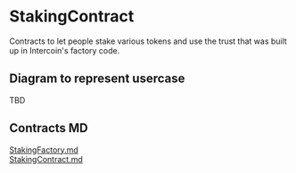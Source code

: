 # StakingContract
Contracts to let people stake various tokens and use the trust that was built up in Intercoin's factory code.

## Diagram to represent usercase
TBD

## Contracts MD
[StakingFactory.md](docs/StakingFactory.md)<br>
[StakingContract.md](docs/StakingContract.md)<br>
